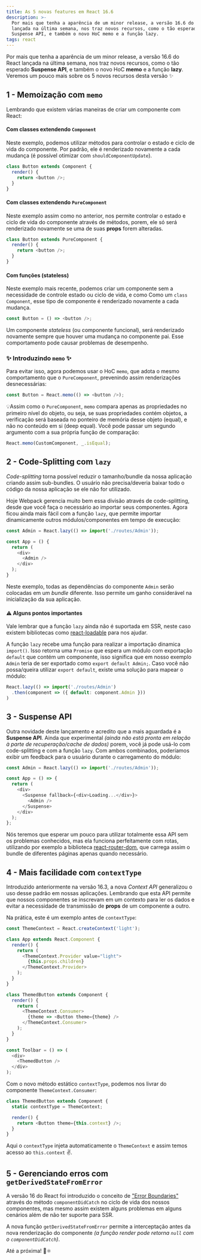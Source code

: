 ```yaml
---
title: As 5 novas features em React 16.6
description: >-
  Por mais que tenha a aparência de um minor release, a versão 16.6 do React
  lançada na última semana, nos traz novos recursos, como o tão esperado
  Suspense API, e também o novo HoC memo e a função lazy.
tags: react
---
```

Por mais que tenha a aparência de um minor release, a versão 16.6 do React lançada na última semana, nos traz novos recursos, como o tão esperado **Suspense API**, e também o novo HoC **memo** e a função **lazy**. Veremos um pouco mais sobre os 5 novos recursos desta versão ✨

## 1 - Memoização com `memo`

Lembrando que existem várias maneiras de criar um componente com React:

#### Com classes extendendo `Component`

Neste exemplo, podemos utilizar métodos para controlar o estado e ciclo de vida do componente. Por padrão, ele é renderizado novamente a cada mudança (é possível otimizar com `shouldComponentUpdate`).

```js
class Button extends Component {
  render() {
    return <button />;
  }
}
```

#### Com classes extendendo `PureComponent`

Neste exemplo assim como no anterior, nos permite controlar o estado e ciclo de vida do componente através de métodos, porem, ele só será renderizado novamente se uma de suas **props** forem alteradas.

```js
class Button extends PureComponent {
  render() {
    return <button />;
  }
}
```

#### Com funções (stateless)

Neste exemplo mais recente, podemos criar um componente sem a necessidade de controle estado ou ciclo de vida, e como Como um `class Component`, esse tipo de componente é renderizado novamente a cada mudança.

```js
const Button = () => <button />;
```

Um componente *stateless* (ou componente funcional), será renderizado novamente sempre que houver uma mudança no componente pai. Esse comportamento pode causar problemas de desempenho.

### ✨ Introduzindo `memo` ✨

Para evitar isso, agora podemos usar o HoC `memo`, que adota o mesmo comportamento que o `PureComponent`, prevenindo assim renderizações desnecessárias:

```js
const Button = React.memo(() => <button />);
```

💡Assim como o `PureComponent`, `memo` compara apenas as propriedades no primeiro nível do objeto, ou seja, se suas propriedades contém objetos, a verificação será baseada no ponteiro de memória desse objeto (equal), e não no conteúdo em si (deep equal). Você pode passar um segundo argumento com a sua própria função de comparação:

```js
React.memo(CustomComponent, _.isEqual);
```

## 2 - Code-Splitting com `lazy`

*Code-splitting* torna possível reduzir o tamanho/bundle da nossa aplicação criando assim sub-bundles. O usuário não precisa/deveria baixar todo o código da nossa aplicação se ele não for utilizado.

Hoje Webpack gerencia muito bem essa divisão através de code-splitting, desde que você faça o necessário ao importar seus componentes. Agora ficou ainda mais fácil com a função `lazy`, que permite importar dinamicamente outros módulos/componentes em tempo de execução:

```js
const Admin = React.lazy(() => import('./routes/Admin'));

const App = () {
  return (
    <div>
      <Admin />
    </div>
  );
}
```

Neste exemplo, todas as dependências do componente `Admin` serão colocadas em um *bundle* diferente. Isso permite um ganho considerável na inicialização da sua aplicação. 

#### ⚠️ Alguns pontos importantes

Vale lembrar que a função `lazy` ainda não é suportada em SSR, neste caso existem bibliotecas como [react-loadable](https://github.com/jamiebuilds/react-loadable) para nos ajudar.

A função `lazy` recebe uma função para realizar a importação dinamica `import()`. Isso retorna uma `Promise` que espera um módulo com exportação `default` que contém um componente, isso significa que em nosso exemplo `Admin` teria de ser exportado como `export default Admin;`. Caso você não possa/queira utilizar `export default`, existe uma solução para mapear o módulo:

```js
React.lazy(() => import('./routes/Admin')
  .then(component => ({ default: component.Admin }))
)
```

## 3 - Suspense API

Outra novidade deste lançamento e acredito que a mais aguardada é a **Suspense API**. Ainda que experimental *(ainda não está pronta em relação à parte de recuperação/cache de dados)* porem, você já pode usá-lo com code-splitting e com a função `lazy`. Com ambos combinados, poderíamos exibir um feedback para o usuário durante o carregamento do módulo:

```js
const Admin = React.lazy(() => import('./routes/Admin'));

const App = () => {
  return (
    <div>
      <Suspense fallback={<div>Loading...</div>}>
        <Admin />
      </Suspense>
    </div>
  );
};
```

Nós teremos que esperar um pouco para utilizar totalmente essa API sem os problemas conhecidos, mas ela funciona perfeitamente com rotas, utilizando por exemplo a biblioteca [react-router-dom](https://reactjs.org/docs/code-splitting.html#route-based-code-splitting), que carrega assim o bundle de diferentes páginas apenas quando necessário.

## 4 - Mais facilidade com `contextType`

Introduzido anteriormente na versão 16.3, a nova *Context API* generalizou o uso desse padrão em nossas aplicações. Lembrando que esta API permite que nossos componentes se inscrevam em um contexto para ler os dados e evitar a necessidade de transmissão de **props** de um componente a outro.

Na prática, este é um exemplo antes de `contextType`:

```js
const ThemeContext = React.createContext('light');

class App extends React.Component {
  render() {
    return (
      <ThemeContext.Provider value="light">
        {this.props.children}
      </ThemeContext.Provider>
    );
  }
}

class ThemedButton extends Component {
  render() {
    return (
      <ThemeContext.Consumer>
        {theme => <Button theme={theme} />
      </ThemeContext.Consumer>
    );
  }
}

const Toolbar = () => (
  <div>
    <ThemedButton />
  </div>
);
```

Com o novo método estático `contextType`, podemos nos livrar do componente `ThemeContext.Consumer`:

```js
class ThemedButton extends Component {
  static contextType = ThemeContext;

  render() {
    return <Button theme={this.context} />;
  }
}
```

Aqui o `contextType` injeta automaticamente o `ThemeContext` e assim temos acesso ao `this.context` ✌️.

## 5 - Gerenciando erros com `getDerivedStateFromError`

A versão 16 do React foi introduzido o conceito de ["Error Boundaries"](https://reactjs.org/blog/2017/07/26/error-handling-in-react-16.html#introducing-error-boundaries) através do método `componentDidCatch` no ciclo de vida dos nossos componentes, mas mesmo assim existem alguns problemas em alguns cenários além de não ter suporte para SSR.

A nova função `getDerivedStateFromError` permite a interceptação antes da nova renderização do componente *(a função render pode retorna `null` com o `componentDidCatch`)*.

Até a próxima! 💪⚛️
